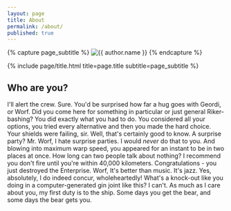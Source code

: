 ```yaml
---
layout: page
title: About
permalink: /about/
published: true
---
```


<div class="page"><p>{% capture page_subtitle %} <img class="me" alt="{{ author.name }}" srcset="{{ site.author.photo2x | relative_url }} 2x" src="{{ site.author.photo | relative_url }}" /> {% endcapture %}</p><p>{% include page/title.html title=page.title subtitle=page_subtitle %}</p><h2 id="some-heading">Who are you?</h2><p>I'll alert the crew. Sure. You'd be surprised how far a hug goes with Geordi, or Worf. Did you come here for something in particular or just general Riker-bashing? You did exactly what you had to do. You considered all your options, you tried every alternative and then you made the hard choice. Your shields were failing, sir. Well, that's certainly good to know. A surprise party? Mr. Worf, I hate surprise parties. I would <em>never</em> do that to you. And blowing into maximum warp speed, you appeared for an instant to be in two places at once. How long can two people talk about nothing? I recommend you don't fire until you're within 40,000 kilometers. Congratulations - you just destroyed the Enterprise. Worf, It's better than music. It's jazz. Yes, absolutely, I do indeed concur, wholeheartedly! What's a knock-out like you doing in a computer-generated gin joint like this? I can't. As much as I care about you, my first duty is to the ship. Some days you get the bear, and some days the bear gets you.</p></div>